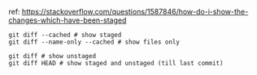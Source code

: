 ref: https://stackoverflow.com/questions/1587846/how-do-i-show-the-changes-which-have-been-staged

```
git diff --cached # show staged
git diff --name-only --cached # show files only

git diff # show unstaged
git diff HEAD # show staged and unstaged (till last commit)
```

